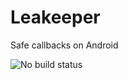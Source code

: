 Leakeeper
=========

Safe callbacks on Android

![No build status](https://travis-ci.org/ratamovic/leakeeper.svg?branch=master)

